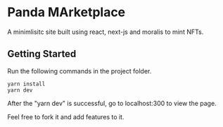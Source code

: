 # Panda MArketplace

A minimlisitc site built using react, next-js and moralis to mint NFTs.

## Getting Started

Run the following commands in the project folder.

    
    yarn install
    yarn dev


After the "yarn dev" is successful, go to localhost:300 to view the page.


Feel free to fork it and add features to it.